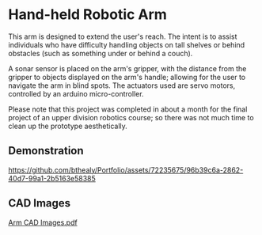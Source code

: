 # Hand-held Robotic Arm
This arm is designed to extend the user's reach. The intent is to assist individuals who have difficulty handling objects on tall shelves or behind obstacles (such as something under or behind a couch). 

A sonar sensor is placed on the arm's gripper, with the distance from the gripper to objects displayed on the arm's handle; allowing for the user to navigate the arm in blind spots. The actuators used are servo motors, controlled by an arduino micro-controller.

Please note that this project was completed in about a month for the final project of an upper division robotics course; so there was not much time to clean up the prototype aesthetically.

## Demonstration
https://github.com/bthealy/Portfolio/assets/72235675/96b39c6a-2862-40d7-99a1-2b5163e58385

## CAD Images
[Arm CAD Images.pdf](https://github.com/bthealy/Portfolio/files/12138524/Arm.CAD.Images.pdf)
